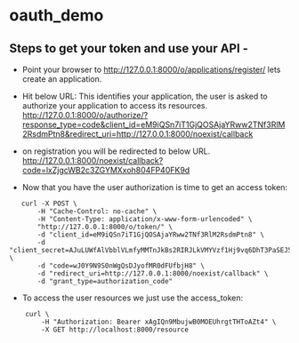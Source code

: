 # oauth_demo

## Steps to get your token and use your API - 

 - Point your browser to http://127.0.0.1:8000/o/applications/register/ lets create an application.

 - Hit below URL: This identifies your application, the user is asked to authorize your application to access its resources.
http://127.0.0.1:8000/o/authorize/?response_type=code&client_id=eM9iQSn7iT1GjQOSAjaYRww2TNf3RlM2RsdmPtn8&redirect_uri=http://127.0.0.1:8000/noexist/callback

 - on registration you will be redirected to below URL.
http://127.0.0.1:8000/noexist/callback?code=lxZjgcWB2c3ZGYMXxoh804FP40FK9d

 - Now that you have the user authorization is time to get an access token:
 ```
    curl -X POST \
        -H "Cache-Control: no-cache" \
        -H "Content-Type: application/x-www-form-urlencoded" \
        "http://127.0.0.1:8000/o/token/" \
        -d "client_id=eM9iQSn7iT1GjQOSAjaYRww2TNf3RlM2RsdmPtn8" \
        -d "client_secret=AJuLUWfAlVbblVLmfyMMTnJkBs2RIRJLkVMYVzf1Hj9vq6DhT3PaSEJ5gmn6xf4RqRWwj1E6fPiMFbqkTWJDRLcGhSSR7XRvqakE4q63HdDr5lYhdhWGn9CXAEFKrybr" \
        -d "code=wJ0Y9N9S0nWgQsDJyofMR0dFUfbjH8" \
        -d "redirect_uri=http://127.0.0.1:8000/noexist/callback" \
        -d "grant_type=authorization_code"
```
 - To access the user resources we just use the access_token:
 ```
     curl \
         -H "Authorization: Bearer xAgIQn9MbujwB0MOEUhrgtTHToAZt4" \
         -X GET http://localhost:8000/resource
```
